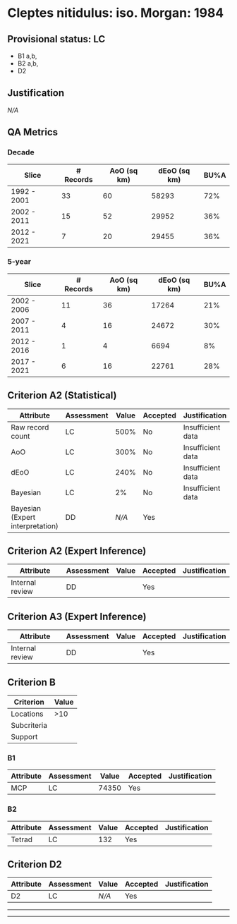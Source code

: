 # Cleptes nitidulus: iso. Morgan: 1984
## Provisional status: LC
- B1 a,b, 
- B2 a,b, 
- D2

## Justification
*N/A*
## QA Metrics
### Decade
| Slice | # Records | AoO (sq km) | dEoO (sq km) |BU%A |
|---|---|---|---|---|
|1992 - 2001|33|60|58293|72%|
|2002 - 2011|15|52|29952|36%|
|2012 - 2021|7|20|29455|36%|
### 5-year
| Slice | # Records | AoO (sq km) | dEoO (sq km) |BU%A |
|---|---|---|---|---|
|2002 - 2006|11|36|17264|21%|
|2007 - 2011|4|16|24672|30%|
|2012 - 2016|1|4|6694|8%|
|2017 - 2021|6|16|22761|28%|
## Criterion A2 (Statistical)
|Attribute|Assessment|Value|Accepted|Justification
|---|---|---|---|---|
|Raw record count|LC|500%|No|Insufficient data|
|AoO|LC|300%|No|Insufficient data|
|dEoO|LC|240%|No|Insufficient data|
|Bayesian|LC|2%|No|Insufficient data|
|Bayesian (Expert interpretation)|DD|*N/A*|Yes||
## Criterion A2 (Expert Inference)
|Attribute|Assessment|Value|Accepted|Justification
|---|---|---|---|---|
|Internal review|DD||Yes||
## Criterion A3 (Expert Inference)
|Attribute|Assessment|Value|Accepted|Justification
|---|---|---|---|---|
|Internal review|DD||Yes||
## Criterion B
|Criterion| Value|
|---|---|
|Locations|>10|
|Subcriteria||
|Support||
### B1
|Attribute|Assessment|Value|Accepted|Justification
|---|---|---|---|---|
|MCP|LC|74350|Yes||
### B2
|Attribute|Assessment|Value|Accepted|Justification
|---|---|---|---|---|
|Tetrad|LC|132|Yes||
## Criterion D2
|Attribute|Assessment|Value|Accepted|Justification
|---|---|---|---|---|
|D2|LC|*N/A*|Yes||
---
 ---
 <br><br>


